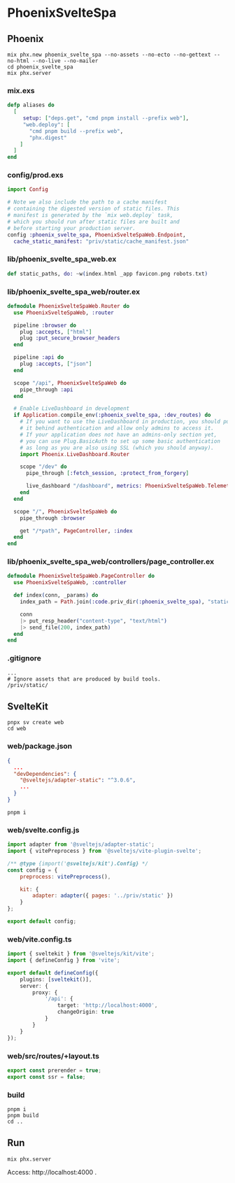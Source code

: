 # PhoenixSvelteSpa

## Phoenix

```shell
mix phx.new phoenix_svelte_spa --no-assets --no-ecto --no-gettext --no-html --no-live --no-mailer
cd phoenix_svelte_spa
mix phx.server
```

### mix.exs

```elixir
defp aliases do
  [
     setup: ["deps.get", "cmd pnpm install --prefix web"],
	 "web.deploy": [
	   "cmd pnpm build --prefix web",
	   "phx.digest"
	]
  ]
end
```

### config/prod.exs

```elixir
import Config

# Note we also include the path to a cache manifest
# containing the digested version of static files. This
# manifest is generated by the `mix web.deploy` task,
# which you should run after static files are built and
# before starting your production server.
config :phoenix_svelte_spa, PhoenixSvelteSpaWeb.Endpoint,
  cache_static_manifest: "priv/static/cache_manifest.json"
```

### lib/phoenix_svelte_spa_web.ex

```elixir
def static_paths, do: ~w(index.html _app favicon.png robots.txt)
```

### lib/phoenix_svelte_spa_web/router.ex

```elixir
defmodule PhoenixSvelteSpaWeb.Router do
  use PhoenixSvelteSpaWeb, :router

  pipeline :browser do
    plug :accepts, ["html"]
    plug :put_secure_browser_headers
  end

  pipeline :api do
    plug :accepts, ["json"]
  end

  scope "/api", PhoenixSvelteSpaWeb do
    pipe_through :api
  end

  # Enable LiveDashboard in development
  if Application.compile_env(:phoenix_svelte_spa, :dev_routes) do
    # If you want to use the LiveDashboard in production, you should put
    # it behind authentication and allow only admins to access it.
    # If your application does not have an admins-only section yet,
    # you can use Plug.BasicAuth to set up some basic authentication
    # as long as you are also using SSL (which you should anyway).
    import Phoenix.LiveDashboard.Router

    scope "/dev" do
      pipe_through [:fetch_session, :protect_from_forgery]

      live_dashboard "/dashboard", metrics: PhoenixSvelteSpaWeb.Telemetry
    end
  end

  scope "/", PhoenixSvelteSpaWeb do
    pipe_through :browser

    get "/*path", PageController, :index
  end
end
```

### lib/phoenix_svelte_spa_web/controllers/page_controller.ex

```elixir
defmodule PhoenixSvelteSpaWeb.PageController do
  use PhoenixSvelteSpaWeb, :controller

  def index(conn, _params) do
    index_path = Path.join(:code.priv_dir(:phoenix_svelte_spa), "static/index.html")

    conn
    |> put_resp_header("content-type", "text/html")
    |> send_file(200, index_path)
  end
end
```

### .gitignore

```
...
# Ignore assets that are produced by build tools.
/priv/static/
```

## SvelteKit

```shell
pnpx sv create web
cd web
```

### web/package.json

```json
{
  ...
  "devDependencies": {
    "@sveltejs/adapter-static": "^3.0.6",
	...
  }
}
```

```shell
pnpm i
```

### web/svelte.config.js

```javascript
import adapter from '@sveltejs/adapter-static';
import { vitePreprocess } from '@sveltejs/vite-plugin-svelte';

/** @type {import('@sveltejs/kit').Config} */
const config = {
	preprocess: vitePreprocess(),

	kit: {
		adapter: adapter({ pages: '../priv/static' })
	}
};

export default config;
```

### web/vite.config.ts

```typescript
import { sveltekit } from '@sveltejs/kit/vite';
import { defineConfig } from 'vite';

export default defineConfig({
	plugins: [sveltekit()],
	server: {
		proxy: {
			'/api': {
				target: 'http://localhost:4000',
				changeOrigin: true
			}
		}
	}
});
```

### web/src/routes/+layout.ts

```typescript
export const prerender = true;
export const ssr = false;
```

### build

```shell
pnpm i
pnpm build
cd ..
```

## Run

```shell
mix phx.server
```

Access: http://localhost:4000 .
